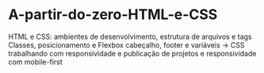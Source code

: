 # A-partir-do-zero-HTML-e-CSS
HTML e CSS: ambientes de desenvolvimento, estrutura de arquivos e tags Classes, posicionamento e Flexbox cabeçalho, footer e variáveis → CSS trabalhando com responsividade e publicação de projetos e responsividade com mobile-first 
